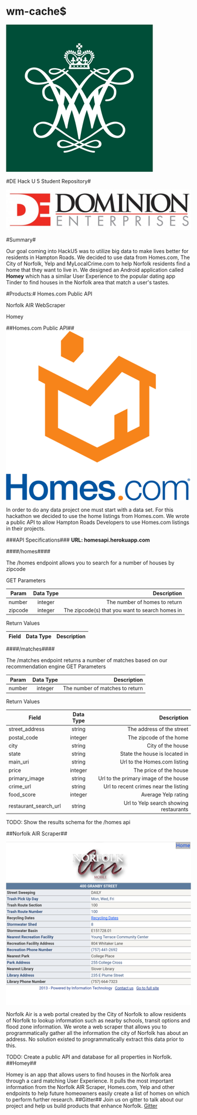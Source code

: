 # wm-cache$
![Alt text](/wm.png?raw=true "Norfolk Air")

#DE Hack U 5 Student Repository#

![Alt text](/de.jpg?raw=true "Norfolk Air")

#Summary#

Our goal coming into HackU5 was to utilize big data to make lives better for residents in Hampton Roads. We decided to use data from Homes.com, The City of Norfolk, Yelp and MyLocalCrime.com to help Norfolk residents find a home that they want to live in. We designed an Android application called **Homey** which has a similar User Experience to the popular dating app Tinder to find houses in the Norfolk area that match a user's tastes.

#Products:#
Homes.com Public API

Norfolk AIR WebScraper

Homey

##Homes.com Public API##
![Alt text](/homes.jpg?raw=true "Norfolk Air")

In order to do any data project one must start with a data set. For this hackathon we decided to use the home listings from Homes.com. We wrote a public API to allow Hampton Roads Developers to use Homes.com listings in their projects. 

###API Specifications###
**URL: homesapi.herokuapp.com**

####/homes####

The /homes endpoint allows you to search for a number of houses by zipcode

GET Parameters

| Param        | Data Type           | Description  |
| ------------- |:-------------:| -----:|
| number      | integer | The number of homes to return|
| zipcode      | integer      |   The zipcode(s) that you want to search homes in |

Return Values

| Field        | Data Type           | Description  |
| ------------- |:-------------:| -----:|

####/matches####

The /matches endpoint returns a number of matches based on our recommendation engine
GET Parameters

| Param        | Data Type           | Description  |
| ------------- |:-------------:| -----:|
| number      | integer | The number of matches to return|

Return Values

| Field        | Data Type           | Description  |
| ------------- |:-------------:| -----:|
| street_address      | string | The address of the street|
| postal_code      | integer      |   The zipcode of the home |
| city      | string      |   City of the house |
| state      | string      |   State the house is located in |
| main_uri      | string      |   Url to the Homes.com listing |
| price      | integer      |   The price of the house |
| primary_image      | string      |   Url to the primary image of the house |
| crime_url      | string      |   Url to recent crimes near the listing |
| food_score      | integer      |   Average Yelp rating  |
| restaurant_search_url      | string      |  Url to Yelp search showing restaurants |

TODO: Show the results schema for the /homes api

##Norfolk AIR Scraper##

![Alt text](/norfolk_air.png?raw=true "Norfolk Air")


Norfolk Air is a web portal created by the City of Norfolk to allow residents of Norfolk to lookup information such as nearby schools, transit options and flood zone information. We wrote a web scraper that allows you to programmatically gather all the information the city of Norfolk has about an address. No solution existed to programmatically extract this data prior to this.

TODO: Create a public API and database for all properties in Norfolk.
##Homey##

Homey is an app that allows users to find houses in the Norfolk area through a card matching User Experience. It pulls the most important information from the Norfolk AIR Scraper, Homes.com, Yelp and other endpoints to help future homeowners easily create a list of homes on which to perform further research.
##Gitter##
Join us on gitter to talk about our project and help us build products that enhance Norfolk.
[Gitter](https://gitter.im/wm-caches/Lobby)
